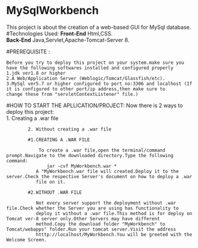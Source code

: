 # MySqlWorkbench
This project is about the creation of a web-based GUI for MySql database.
#Technologies Used:
  **Front-End** Html,CSS.  
  **Back-End** Java,Servlet,Apache-Tomcat-Server 8.
 
 #PREREQUISITE :
  
    Before you try to deploy this project on your system.make sure you have the following softwares installed and configured properly
    1.jdk ver1.8 or higher
    2.A Web/Application Server (Weblogic/Tomcat/Glassfish/etc).
    3.MySql ver5.7 or higher configured to port no:3306 and localhost (If it is configured to other port/ip address,then make sure to           
    change these from "servletContextListener" file.)
    
 #HOW TO START THE APLLICATION/PROJECT:
  Now there is 2 ways to deploy this project:  
            1. Creating a .war file
            
            2. Without creating a .war file
            
            #1.CREATING A .WAR FILE
            
                To create a .war file,open the terminal/command prompt.Navigate to the downloaded directory.Type the following command:
                   jar -cvf MyWorkbench.war *
               A "MyWorkbench.war file will created.Deploy it to the server.Check the respective Server's document on how to deploy a .war                
               file on it.
             
            #2.WITHOUT .WAR FILE
            
               Not every server support the deployment without .war file.Check whether the Server you are using has functionality to                     
               deploy it without a .war file.This method is for deploy on Tomcat ver-8 server only.Other Servers may have different                      
               method.Copy the download folder "MyWorkbench" to Tomcat/webapps" folder.Run your tomcat server.Visit the address                          
               htttp://localhost/MyWorkbench.You will be greeted with the Welcome Screen.

